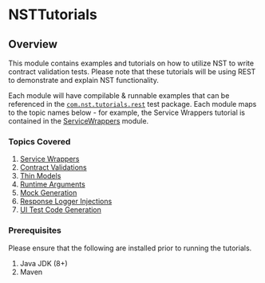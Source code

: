 # NSTTutorials

## Overview

This module contains examples and tutorials on how to utilize NST to write contract validation tests. Please note that these tutorials
will be using REST to demonstrate and explain NST functionality.

Each module will have compilable & runnable examples that can be referenced in the [`com.nst.tutorials.rest`](/src/test/java/com/nst/tutorials/rest) test package. 
Each module maps to the topic names below - for example, the Service Wrappers tutorial is contained in the 
[ServiceWrappers](/src/test/java/com/nst/tutorials/rest/ServiceWrappers) module.

### Topics Covered

1. [Service Wrappers](src/test/java/com/nst/tutorials/rest/ServiceWrappers)
2. [Contract Validations](src/test/java/com/nst/tutorials/rest/ContractValidations)
3. [Thin Models](src/test/java/com/nst/tutorials/rest/ThinModels)
4. [Runtime Arguments](src/test/java/com/nst/tutorials/rest/RuntimeArguments)
5. [Mock Generation](src/test/java/com/nst/tutorials/rest/MockGeneration)
6. [Response Logger Injections](src/test/java/com/nst/tutorials/rest/ResponseLoggerInjections)
7. [UI Test Code Generation](src/test/java/com/nst/tutorials/rest/UITestCodeGeneration)

### Prerequisites

Please ensure that the following are installed prior to running the tutorials.
1. Java JDK (8+)
2. Maven
